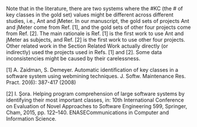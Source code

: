 Note that in the literature, there are two systems where the #KC (the # of key classes in the gold set) values might be different across different studies, i.e., Ant and jMeter. In our manuscript, the gold sets of projects Ant and jMeter come from Ref. [1], and the gold sets of other four projects come from Ref. [2]. The main rationale is Ref. [1] is the first work to use Ant and jMeter as subjects, and Ref. [2] is the first work to use other four projects. Other related work in the Section Related Work actually directly (or indirectly) used the projects used in Refs. [1] and [2]. Some data inconsistencies might be caused by their carelessness.

[1] A. Zaidman, S. Demeyer. Automatic identification of key classes in a software system using webmining techniques. J. Softw. Maintenance Res. Pract. 20(6): 387-417 (2008)

[2] I. Şora. Helping program comprehension of large software systems by identifying their most important classes, in: 10th International Conference on Evaluation of Novel Approaches to Software Engineering 599, Springer, Cham, 2015, pp. 122–140. ENASECommunications in Computer and Information Science.





